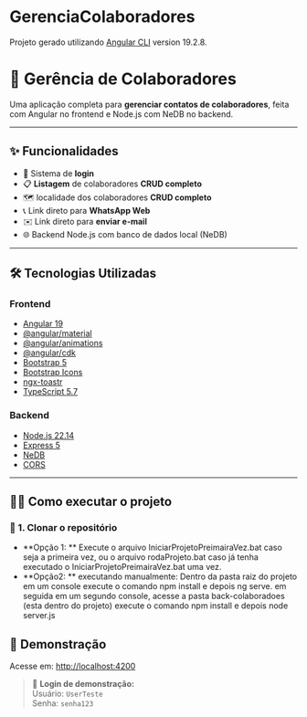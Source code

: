 # GerenciaColaboradores

Projeto gerado utilizando [Angular CLI](https://github.com/angular/angular-cli) version 19.2.8.

# 📇 Gerência de Colaboradores

Uma aplicação completa para **gerenciar contatos de colaboradores**, feita com Angular no frontend e Node.js com NeDB no backend.

---

## ✨ Funcionalidades

- 🔐 Sistema de **login**
- 📋 **Listagem** de colaboradores **CRUD completo**
- 🗺️ localidade dos colaboradores **CRUD completo**
- 📞 Link direto para **WhatsApp Web**
- ✉️ Link direto para **enviar e-mail**
- 🌐 Backend Node.js com banco de dados local (NeDB)

---

## 🛠️ Tecnologias Utilizadas

### Frontend
- [Angular 19](https://angular.io/)
- [@angular/material](https://material.angular.io/)
- [@angular/animations](https://angular.io/guide/animations)
- [@angular/cdk](https://material.angular.io/cdk)
- [Bootstrap 5](https://getbootstrap.com/)
- [Bootstrap Icons](https://icons.getbootstrap.com/)
- [ngx-toastr](https://www.npmjs.com/package/ngx-toastr)
- [TypeScript 5.7](https://www.typescriptlang.org/)

### Backend
- [Node.js 22.14](https://nodejs.org/)
- [Express 5](https://expressjs.com/)
- [NeDB](https://github.com/louischatriot/nedb)
- [CORS](https://www.npmjs.com/package/cors)

---

## 🧑‍💻 Como executar o projeto

### 🔧 1. Clonar o repositório

- **Opção 1: ** Execute o arquivo IniciarProjetoPreimairaVez.bat caso seja a primeira vez, ou o arquivo rodaProjeto.bat caso já tenha executado o IniciarProjetoPreimairaVez.bat uma vez.
- **Opção2: ** executando manualmente: Dentro da pasta raiz do projeto em um console execute o comando npm install e depois ng serve. em seguida em um segundo console, acesse a pasta back-colaboradoes (esta dentro do projeto) execute o comando npm install e depois node server.js

## 🚀 Demonstração

Acesse em: [http://localhost:4200](http://localhost:4200)

> 🔐 **Login de demonstração:**  
> Usuário: `UserTeste`  
> Senha: `senha123`
